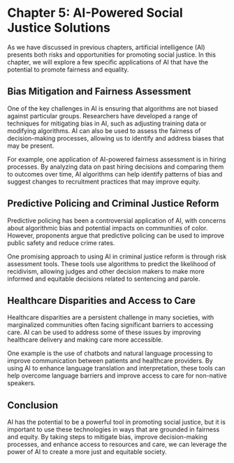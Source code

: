 Chapter 5: AI-Powered Social Justice Solutions
==============================================

As we have discussed in previous chapters, artificial intelligence (AI) presents both risks and opportunities for promoting social justice. In this chapter, we will explore a few specific applications of AI that have the potential to promote fairness and equality.

Bias Mitigation and Fairness Assessment
---------------------------------------

One of the key challenges in AI is ensuring that algorithms are not biased against particular groups. Researchers have developed a range of techniques for mitigating bias in AI, such as adjusting training data or modifying algorithms. AI can also be used to assess the fairness of decision-making processes, allowing us to identify and address biases that may be present.

For example, one application of AI-powered fairness assessment is in hiring processes. By analyzing data on past hiring decisions and comparing them to outcomes over time, AI algorithms can help identify patterns of bias and suggest changes to recruitment practices that may improve equity.

Predictive Policing and Criminal Justice Reform
-----------------------------------------------

Predictive policing has been a controversial application of AI, with concerns about algorithmic bias and potential impacts on communities of color. However, proponents argue that predictive policing can be used to improve public safety and reduce crime rates.

One promising approach to using AI in criminal justice reform is through risk assessment tools. These tools use algorithms to predict the likelihood of recidivism, allowing judges and other decision makers to make more informed and equitable decisions related to sentencing and parole.

Healthcare Disparities and Access to Care
-----------------------------------------

Healthcare disparities are a persistent challenge in many societies, with marginalized communities often facing significant barriers to accessing care. AI can be used to address some of these issues by improving healthcare delivery and making care more accessible.

One example is the use of chatbots and natural language processing to improve communication between patients and healthcare providers. By using AI to enhance language translation and interpretation, these tools can help overcome language barriers and improve access to care for non-native speakers.

Conclusion
----------

AI has the potential to be a powerful tool in promoting social justice, but it is important to use these technologies in ways that are grounded in fairness and equity. By taking steps to mitigate bias, improve decision-making processes, and enhance access to resources and care, we can leverage the power of AI to create a more just and equitable society.
